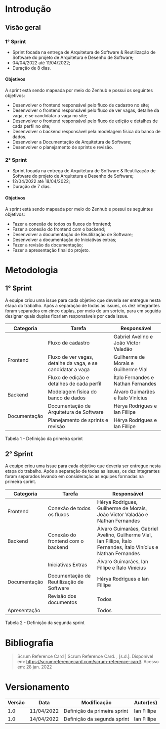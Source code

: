 # Introdução

## Visão geral

### 1° Sprint
- Sprint focada na entrega de Arquitetura de Software & Reutilização de Software do projeto de Arquitetura e Desenho de Software;
- 04/04/2022 até 11/04/2022;
- Duração de 8 dias.

#### Objetivos

A sprint está sendo mapeada por meio do Zenhub e possui os seguintes objetivos:

- Desenvolver o frontend responsável pelo fluxo de cadastro no site;
- Desenvolver o frontend responsável pelo fluxo de ver vagas, detalhe da vaga, e se candidatar a vaga no site;
- Desenvolver o frontend responsável pelo fluxo de edição e detalhes de cada perfil no site;
- Desenvolver o backend responsável pela modelagem física do banco de dados.
- Desenvolver a Documentação de Arquitetura de Software;
- Desenvolver o planejamento de sprints e revisão.

### 2° Sprint

- Sprint focada na entrega de Arquitetura de Software & Reutilização de Software do projeto de Arquitetura e Desenho de Software;
- 12/04/2022 até 18/04/2022;
- Duração de 7 dias.

#### Objetivos

A sprint está sendo mapeada por meio do Zenhub e possui os seguintes objetivos:

- Fazer a conexão de todos os fluxos do frontend;
- Fazer a conexão do frontend com o backend;
- Desenvolver a documentação de Reutilização de Software;
- Desenvolver a documentação de Iniciativas extras;
- Fazer a revisão da documentação;
- Fazer a apresentação final do projeto.

# Metodologia

## 1° Sprint

A equipe criou uma issue para cada objetivo que deveria ser entregue nesta etapa do trabalho. Após a separação de todas as issues, os dez integrantes foram separados em cinco duplas, por meio de um sorteio, para em seguida designar quais duplas ficariam responsáveis por cada issue.

<table>
<thead>
  <tr>
    <th>Categoria</th>
    <th>Tarefa</th>
    <th>Responsável</th>
  </tr>
</thead>
<tbody>
  <tr>
    <td rowspan="3">Frontend</td>
    <td>Fluxo de cadastro</td>
    <td>Gabriel Avelino e João Victor Valadão</td>
  </tr>
  <tr>
    <td>Fluxo de ver vagas, detalhe da vaga, e se candidatar a vaga</td>
    <td>Guilherme de Morais e Guilherme Vial</td>
  </tr>
  <tr>
    <td>Fluxo de edição e detalhes de cada perfil</td>
    <td>Ítalo Fernandes e Nathan Fernandes</td>
  </tr>
  <tr>
    <td>Backend</td>
    <td>Modelagem física do banco de dados</td>
    <td>Álvaro Guimarães e Ítalo Vinícius</td>
  </tr>
  <tr>
    <td rowspan="2">Documentação</td>
    <td>Documentação de Arquitetura de Software</td>
    <td>Hérya Rodrigues e Ian Fillipe</td>
  </tr>
  <tr>
    <td>Planejamento de sprints e revisão</td>
    <td>Hérya Rodrigues e Ian Fillipe</td>
  </tr>
</tbody>
</table>

<figcaption> Tabela 1 - Definição da primeira sprint </figcaption>

## 2° Sprint

A equipe criou uma issue para cada objetivo que deveria ser entregue nesta etapa do trabalho. Após a separação de todas as issues, os dez integrantes foram separados levando em consideração as equipes formadas na primeira sprint.

<table>
<thead>
  <tr>
    <th>Categoria</th>
    <th>Tarefa</th>
    <th>Responsável</th>
  </tr>
</thead>
<tbody>
  <tr>
    <td>Frontend</td>
    <td>Conexão de todos os fluxos</td>
    <td>Hérya Rodrigues, Guilherme de Morais, João Victor Valadão e Nathan Fernandes</td>
  </tr>
  <tr>
    <td>Backend</td>
    <td>Conexão do frontend com o backend</td>
    <td>Álvaro Guimarães, Gabriel Avelino, Guilherme Vial, Ian Fillipe, Ítalo Fernandes, Ítalo Vinícius e Nathan Fernandes</td>
  </tr>
  <tr>
    <td rowspan="3">Documentação</td>
    <td>Iniciativas Extras</td>
    <td>Álvaro Guimarães, Ian Fillipe e Ítalo Vinícius</td>
  </tr>
    <tr>
      <td>Documentação de Reutilização de Software</td>
      <td>Hérya Rodrigues e Ian Fillipe</td>
    </tr>
    <tr>
      <td>Revisão dos documentos</td>
      <td>Todos</td>
    </tr>
  <tr>
    <td>Apresentação</td>
    <td></td>
    <td>Todos</td>
  </tr>
</tbody>
</table>

<figcaption> Tabela 2 - Definição da segunda sprint </figcaption>

# Bibliografia

> Scrum Reference Card | Scrum Reference Card. , [s.d.]. Disponível em: <https://scrumreferencecard.com/scrum-reference-card/>. Acesso em: 28 jan. 2022

# Versionamento

Versão | Data | Modificação | Autor(es) |
|--|--|--|--|
|1.0|11/04/2022|Definição da primeira sprint|Ian Fillipe|
|1.0|14/04/2022|Definição da segunda sprint|Ian Fillipe|